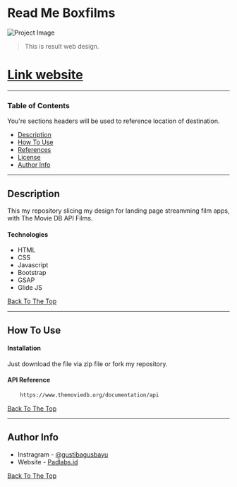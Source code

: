 # Read Me Boxfilms

![Project Image](https://user-images.githubusercontent.com/38857598/122139136-dfbd7700-ce7a-11eb-8d3a-41da3c17697d.jpg)

> This is result web design.

# [Link website](https://gustibagusbayu.github.io/boxfilms/)

---

### Table of Contents
You're sections headers will be used to reference location of destination.

- [Description](#description)
- [How To Use](#how-to-use)
- [References](#references)
- [License](#license)
- [Author Info](#author-info)

---

## Description

This my repository slicing my design for landing page streamming film apps, with The Movie DB API Films.

#### Technologies

- HTML
- CSS
- Javascript
- Bootstrap
- GSAP
- Glide JS


[Back To The Top](#read-me-boxfilms)

---

## How To Use

#### Installation

Just download the file via zip file or fork my repository.


#### API Reference

```html
    https://www.themoviedb.org/documentation/api
```
[Back To The Top](#read-me-boxfilms)

---

## Author Info

- Instragram - [@gustibagusbayu](https://instagram.com/gustibagusbayu)
- Website - [Padlabs.id](https://gustibagusbayu.github.io/)

[Back To The Top](#read-me-boxfilms)
